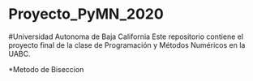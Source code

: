 # Proyecto_PyMN_2020
#Universidad Autonoma de Baja California 
Este repositorio contiene el proyecto final de la clase de Programación y Métodos Numéricos en la UABC. 

*Metodo de Biseccion 
